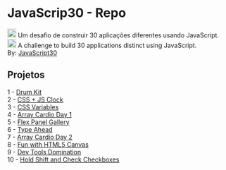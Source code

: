 # JavaScrip30 - Repo
<img alt="brazil" height="20" width="20" src="https://github.githubassets.com/images/icons/emoji/unicode/1f1e7-1f1f7.png"> Um desafio de construir 30 aplicações diferentes usando JavaScript.<br>
<img class="emoji" alt="us" height="20" width="20" src="https://github.githubassets.com/images/icons/emoji/unicode/1f1fa-1f1f8.png"> A challenge to build 30 applications distinct using JavaScript.
<br>By: [JavaScript30](https://javascript30.com/)

## Projetos
1 - [Drum Kit](https://washington-bezerra.github.io/Javascrip30/01%20-%20JavaScript%20Drum%20Kit/index.html)<br>
2 - [CSS + JS Clock](https://washington-bezerra.github.io/Javascrip30/02%20-%20CSS%20%2B%20JS%20Clock)<br>
3 - [CSS Variables](https://washington-bezerra.github.io/Javascrip30/03%20-%20CSS%20Variables/)<br>
4 - [Array Cardio Day 1](https://washington-bezerra.github.io/Javascrip30/04%20-%20Array%20Cardio%20Day%201/)<br>
5 - [Flex Panel Gallery](https://washington-bezerra.github.io/Javascrip30/05%20-%20Flex%20Panel%20Gallery/)<br>
6 - [Type Ahead](https://washington-bezerra.github.io/Javascrip30/06%20-%20Type%20Ahead/)<br>
7 - [Array Cardio Day 2](https://washington-bezerra.github.io/Javascrip30/04%20-%20Array%20Cardio%20Day%202/)<br>
8 - [Fun with HTML5 Canvas](https://washington-bezerra.github.io/Javascrip30/08%20-%20Fun%20with%20HTML5%20Canvas/)<br>
9 - [Dev Tools Domination](https://washington-bezerra.github.io/Javascrip30/09%20-%20Dev%20Tools%20Domination/)<br>
10 - [Hold Shift and Check Checkboxes](https://washington-bezerra.github.io/Javascrip30/10%20-%20Hold%20Shift%20and%20Check%20Checkboxes/)<br>